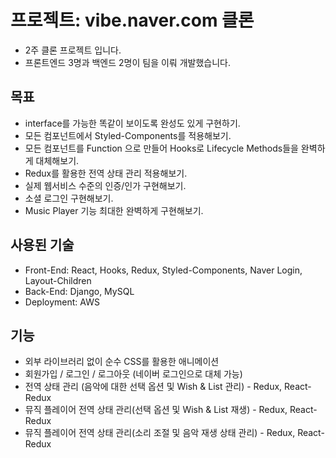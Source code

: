 
<h1>프로젝트: vibe.naver.com 클론</h1>
<ul>
  <li>2주 클론 프로젝트 입니다.</li>
  <li>프론트엔드 3명과 백엔드 2명이 팀을 이뤄 개발했습니다.</li>
</ul>

<h2>목표</h2>
<ul>
  <li>interface를 가능한 똑같이 보이도록 완성도 있게 구현하기.</li>
  <li>모든 컴포넌트에서 Styled-Components를 적용해보기.</li>
  <li>모든 컴포넌트를 Function 으로 만들어 Hooks로 Lifecycle Methods들을 완벽하게 대체해보기.</li>
  <li>Redux를 활용한 전역 상태 관리 적용해보기.</li>
  <li>실제 웹서비스 수준의 인증/인가 구현해보기.</li>
  <li>소셜 로그인 구현해보기.</li>
  <li>Music Player 기능 최대한 완벽하게 구현해보기.</li>
</ul>

<h2>사용된 기술</h2>
<ul>
  <li>Front-End: React, Hooks, Redux, Styled-Components, Naver Login, Layout-Children </li>
  <li>Back-End: Django, MySQL</li>
  <li>Deployment: AWS</li>
</ul>

<h2>기능</h2>
<ul>
  <li>외부 라이브러리 없이 순수 CSS를 활용한 애니메이션</li>
  <li>회원가입 / 로그인 / 로그아웃 (네이버 로그인으로 대체 가능)</li>
  <li>전역 상태 관리 (음악에 대한 선택 옵션 및 Wish & List 관리) - Redux, React-Redux</li>
  <li>뮤직 플레이어 전역 상태 관리(선택 옵션 및 Wish & List 재생) - Redux, React-Redux</li>
  <li>뮤직 플레이어 전역 상태 관리(소리 조절 및 음악 재생 상태 관리) - Redux, React-Redux</li>
</ul>
